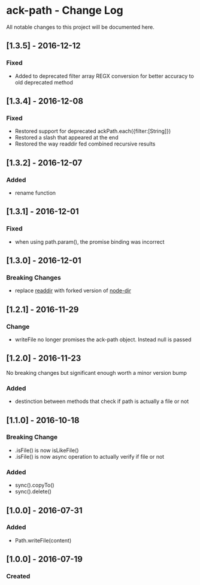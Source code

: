# ack-path - Change Log
All notable changes to this project will be documented here.

## [1.3.5] - 2016-12-12
### Fixed
- Added to deprecated filter array REGX conversion for better accuracy to old deprecated method

## [1.3.4] - 2016-12-08
### Fixed
- Restored support for deprecated ackPath.each({filter:[String]})
- Restored a slash that appeared at the end
- Restored the way readdir fed combined recursive results

## [1.3.2] - 2016-12-07
### Added
- rename function

## [1.3.1] - 2016-12-01
### Fixed
- when using path.param(), the promise binding was incorrect

## [1.3.0] - 2016-12-01
### Breaking Changes
- replace [readdir](https://www.npmjs.com/package/readdir) with forked version of [node-dir](https://github.com/AckerApple/node-dir)

## [1.2.1] - 2016-11-29
### Change
- writeFile no longer promises the ack-path object. Instead null is passed

## [1.2.0] - 2016-11-23
No breaking changes but significant enough worth a minor version bump
### Added
- destinction between methods that check if path is actually a file or not


## [1.1.0] - 2016-10-18
### Breaking Change
- .isFile() is now isLikeFile()
- .isFile() is now async operation to actually verify if file or not
### Added
- sync().copyTo()
- sync().delete()

## [1.0.0] - 2016-07-31
### Added
- Path.writeFile(content)

## [1.0.0] - 2016-07-19
### Created
